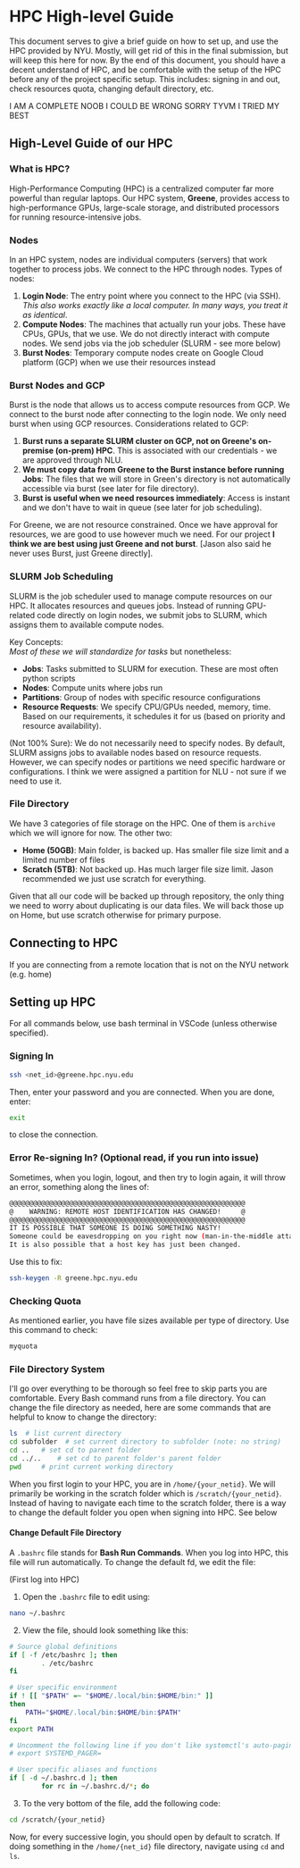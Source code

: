 
# HPC High-level Guide

This document serves to give a brief guide on how to set up, and use the HPC provided by NYU. Mostly, will get rid of this in the final submission, but will keep this here for now.
By the end of this document, you should have a decent understand of HPC, and be comfortable with the setup of the HPC before any of the project specific setup. This includes: signing in and out, check resources quota, changing default directory, etc.

I AM A COMPLETE NOOB I COULD BE WRONG SORRY TYVM I TRIED MY BEST


## High-Level Guide of our HPC

### What is HPC?

High-Performance Computing (HPC) is a centralized computer far more powerful than regular laptops. Our HPC system, **Greene**, provides access to high-performance GPUs, large-scale storage, and distributed processors for running resource-intensive jobs.


### Nodes

In an HPC system, nodes are individual computers (servers) that work together to process jobs. We connect to the HPC through nodes. Types of nodes:

1. **Login Node**: The entry point where you connect to the HPC (via SSH). *This also works exactly like a local computer. In many ways, you treat it as identical*.
2. **Compute Nodes**: The machines that actually run your jobs. These have CPUs, GPUs, that we use. We do not directly interact with compute nodes. We send jobs via the job scheduler (SLURM - see more below)
3. **Burst Nodes**: Temporary compute nodes create on Google Cloud platform (GCP) when we use their resources instead


### Burst Nodes and GCP

Burst is the node that allows us to access compute resources from GCP. We connect to the burst node after connecting to the login node. We only need burst when using GCP resources. Considerations related to GCP:

1. **Burst runs a separate SLURM cluster on GCP, not on Greene's on-premise (on-prem) HPC**. This is associated with our credentials - we are approved through NLU.
2. **We must copy data from Greene to the Burst instance before running Jobs**: The files that we will store in Green's directory is not automatically accessible via burst (see later for file directory).
3. **Burst is useful when we need resources immediately**: Access is instant and we don't have to wait in queue (see later for job scheduling).

For Greene, we are not resource constrained. Once we have approval for resources, we are good to use however much we need. For our project **I think we are best using just Greene and not burst**. [Jason also said he never uses Burst, just Greene directly].


### SLURM Job Scheduling

SLURM is the job scheduler used to manage compute resources on our HPC. It allocates resources and queues jobs. Instead of running GPU-related code directly on login nodes, we submit jobs to SLURM, which assigns them to available compute nodes.

Key Concepts:<br>
*Most of these we will standardize for tasks* but nonetheless:
- **Jobs**: Tasks submitted to SLURM for execution. These are most often python scripts
- **Nodes**: Compute units where jobs run
- **Partitions**: Group of nodes with specific resource configurations
- **Resource Requests**: We specify CPU/GPUs needed, memory, time. Based on our requirements, it schedules it for us (based on priority and resource availability).

(Not 100% Sure): We do not necessarily need to specify nodes. By default, SLURM assigns jobs to available nodes based on resource requests. However, we can specify nodes or partitions we need specific hardware or configurations. I think we were assigned a partition for NLU - not sure if we need to use it.

### File Directory

We have 3 categories of file storage on the HPC. One of them is `archive` which we will ignore for now. The other two:
- **Home (50GB)**: Main folder, is backed up. Has smaller file size limit and a limited number of files
- **Scratch (5TB)**: Not backed up. Has much larger file size limit. Jason recommended we just use scratch for everything.

Given that all our code will be backed up through repository, the only thing we need to worry about duplicating is our data files. We will back those up on Home, but use scratch otherwise for primary purpose.

## Connecting to HPC

If you are connecting from a remote location that is not on the NYU network (e.g. home)


## Setting up HPC

For all commands below, use bash terminal in VSCode (unless otherwise specified).

### Signing In

```bash
ssh <net_id>@greene.hpc.nyu.edu
```

Then, enter your password and you are connected. When you are done, enter:

```bash
exit
```
to close the connection.

### Error Re-signing In? (Optional read, if you run into issue)
Sometimes, when you login, logout, and then try to login again, it will throw an error, something along the lines of:

```bash
@@@@@@@@@@@@@@@@@@@@@@@@@@@@@@@@@@@@@@@@@@@@@@@@@@@@@@@@@@@
@    WARNING: REMOTE HOST IDENTIFICATION HAS CHANGED!     @
@@@@@@@@@@@@@@@@@@@@@@@@@@@@@@@@@@@@@@@@@@@@@@@@@@@@@@@@@@@
IT IS POSSIBLE THAT SOMEONE IS DOING SOMETHING NASTY!
Someone could be eavesdropping on you right now (man-in-the-middle attack)!
It is also possible that a host key has just been changed.
```

Use this to fix:

```bash
ssh-keygen -R greene.hpc.nyu.edu
```

### Checking Quota

As mentioned earlier, you have file sizes available per type of directory. Use this command to check:

```bash
myquota
```

### File Directory System

I'll go over everything to be thorough so feel free to skip parts you are comfortable.
Every Bash command runs from a file directory. You can change the file directory as needed, here are some commands that are helpful to know to change the directory:

```bash
ls  # list current directory
cd subfolder  # set current directory to subfolder (note: no string)
cd ..   # set cd to parent folder
cd ../..    # set cd to parent folder's parent folder
pwd     # print current working directory
```

When you first login to your HPC, you are in `/home/{your_netid}`. We will primarily be working in the scratch folder which is `/scratch/{your_netid}`. Instead of having to navigate each time to the scratch folder, there is a way to change the default folder you open when signing into HPC. See below

#### Change Default File Directory

A `.bashrc` file stands for **Bash Run Commands**. When you log into HPC, this file will run automatically.  To change the default fd, we edit the file:

(First log into HPC)

1. Open the `.bashrc` file to edit using:

```bash
nano ~/.bashrc
```

2. View the file, should look something like this:

```bash
# Source global definitions
if [ -f /etc/bashrc ]; then
        . /etc/bashrc
fi

# User specific environment
if ! [[ "$PATH" =~ "$HOME/.local/bin:$HOME/bin:" ]]
then
    PATH="$HOME/.local/bin:$HOME/bin:$PATH"
fi
export PATH

# Uncomment the following line if you don't like systemctl's auto-paging feature:
# export SYSTEMD_PAGER=

# User specific aliases and functions
if [ -d ~/.bashrc.d ]; then
        for rc in ~/.bashrc.d/*; do
```

3. To the very bottom of the file, add the following code:

```bash
cd /scratch/{your_netid}
```

Now, for every successive login, you should open by default to scratch. If doing something in the `/home/{net_id}` file directory, navigate using `cd` and `ls`.










